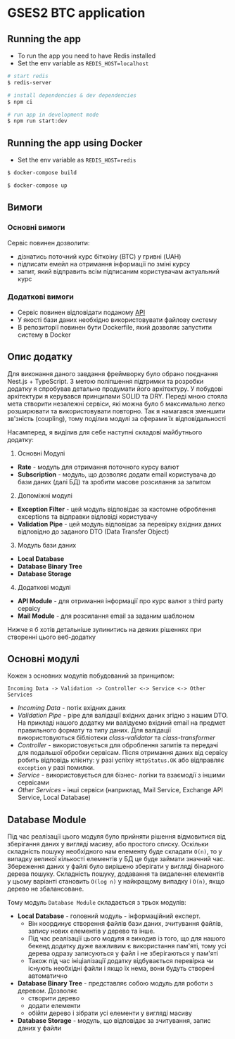 # GSES2 BTC application

## Running the app

- To run the app you need to have Redis installed
- Set the env variable as `REDIS_HOST=localhost`

```bash
# start redis
$ redis-server

# install dependencies & dev dependencies
$ npm ci

# run app in development mode
$ npm run start:dev
```

## Running the app using Docker

- Set the env variable as `REDIS_HOST=redis`

```bash
$ docker-compose build

$ docker-compose up
```

## Вимоги

### Основні вимоги

Сервіс повинен дозволити:

- дізнатись поточний курс біткоіну (BTC) у гривні (UAH)
- підписати емейл на отримання інформації по зміні курсу
- запит, який відправить всім підписаним користувачам актуальний курс

### Додаткові вимоги

- Сервіс повинен відповідати поданому [API](https://github.com/AndriiPopovych/gses/blob/main/gses2swagger.yaml)
- У якості бази даних необхідно використовувати файлову систему
- В репозиторії повинен бути Dockerfile, який дозволяє запустити систему в Docker

## Опис додатку

Для виконання даного завдання фреймворку було обрано поєднання Nest.js + TypeScript. З метою поліпшення підтримки та розробки додатку я спробував детально продумати його архітектуру. У побудові архітектури я керувався принципами SOLID та DRY. Переді мною стояла мета створити незалежні сервіси, які можна було б максимально легко розширювати та використовувати повторно. Так я намагався зменшити зв'зність (coupling), тому поділив модулі за сферами їх відповідальності

Насамперед, я виділив для себе наступні складові майбутнього додатку:

1. Основні Модулі

- **Rate** - модуль для отримання поточного курсу валют
- **Subscription** - модуль, що дозволяє додати email користувача до бази даних (далі БД) та зробити масове розсилання за запитом

2. Допоміжні модулі

- **Exception Filter** - цей модуль відповідає за кастомне оброблення exceptions та відправки відповіді користувачу
- **Validation Pipe** - цей модуль відповідає за перевірку вхідних даних відповідно до заданого DTO (Data Transfer Object)

3. Модуль бази даних

- **Local Database**
- **Database Binary Tree**
- **Database Storage**

4. Додаткові модулі

- **API Module** - для отримання інформації про курс валют з third party сервісу
- **Mail Module** - для розсилання email за заданим шаблоном

Нижче я б хотів детальніше зупинитись на деяких рішеннях при створенні цього веб-додатку

## Основні модулі

Кожен з основних модулів побудований за принципом:

`Incoming Data -> Validation -> Controller <-> Service <-> Other Services`

- _Incoming Data_ - потік вхідних даних
- _Validation Pipe_ - pipe для валідації вхідних даних згідно з нашим DTO. На прикладі нашого додатку ми валідуємо вхідний email на предмет правильного формату та типу даних. Для валідації використовуються бібліотеки _class-validator_ та _class-transformer_
- _Controller_ - використовується для оброблення запитів та передачі для подальшої обробки сервісам. Після отримання даних від сервісу робить відповідь клієнту: у разі успіху `HttpStatus.OK` або відправляє `exception` у разі помилки.
- _Service_ - використовується для бізнес- логіки та взаємодії з іншими сервісами
- _Other Services_ - інші сервіси (наприклад, Mail Service, Exchange API Service, Local Database)

## Database Module

Під час реалізації цього модуля було прийняти рішення відмовитися від зберігання даних у вигляді масиву, або простого списку. Оскільки складність пошуку необхідного нам елементу буде складати `O(n)`, то у випадку великої кількості елементів у БД це буде займати значний час.
Збереження даних у файлі було вирішено зберігати у вигляді бінарного дерева пошуку. Складність пошуку, додавання та видалення елементів у цьому варіанті становить `O(log n)` у найкращому випадку і `O(n)`, якщо дерево не збалансоване.

Тому модуль `Database Module` складається з трьох модулів:

- **Local Database** - головний модуль - інформаційний експерт.
  - Він координує створення файлів бази даних, зчитування файлів, запису нових елементів у дерево та інше.
  - Під час реалізації цього модуля я виходив із того, що для нашого бекенд додатку дуже важливим є використання пам'яті, тому усі дерева одразу записуються у файл і не зберігаються у пам'яті
  - Також під час ініціалізації додатку відбувається перевірка чи існують необхідні файли і якщо їх нема, вони будуть створені автоматично
- **Database Binary Tree** - представляє собою модуль для роботи з деревом. Дозволяє
  - створити дерево
  - додати елементи
  - обійти дерево і зібрати усі елементи у вигляді масиву
- **Database Storage** - модуль, що відповідає за зчитування, запис даних у файли
